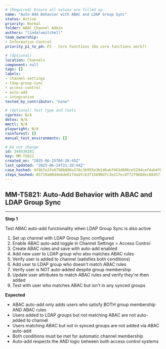 ```yaml
---
# (Required) Ensure all values are filled up
name: "Auto-Add Behavior with ABAC and LDAP Group Sync"
status: Active
priority: Normal
folder: ABAC Channel Admin
authors: "lindalumitchell"
team_ownership:
- Information Control
priority_p1_to_p4: P2 - Core Functions (Do core functions work?)

# (Optional)
location: Channels
component: null
tags: []
labels:
- channel-settings
- ldap-group-sync
- access-control
- auto-add
- integration
tested_by_contributor: "none"

# (Optional) Test type and tools
cypress: N/A
detox: N/A
mmctl: N/A
playwright: N/A
rainforest: []
manual_test_environments: []

# Do not change
id: 244538281
key: MM-T5821
created_on: "2025-06-25T04:20:45Z"
last_updated: "2025-06-24T21:20:44Z"
case_hashed: 9f6b7e2fa9750b008a278c3b955e3b1d6abf463d606ce5294cefdab4fb5280b266fa766ae4b284a5c94877fb750bc0fb
steps_hashed: 05719a88d4e6de61f4adfcb3f15690dfc3e217ec4f72f968dec884571dfb7220b0a052d8b9b13d32f9308639874f394a
---
```


<!-- (Auto-generated) Based on frontmatter's "key" and "name" -->

## MM-T5821: Auto-Add Behavior with ABAC and LDAP Group Sync

---

**Step 1**

Test ABAC auto-add functionality when LDAP Group Sync is also active

1. Set up channel with LDAP Group Sync configured
2. Enable ABAC auto-add toggle in Channel Settings > Access Control
3. Create ABAC rules and save with auto-add enabled
4. Add new user to LDAP group who also matches ABAC rules
5. Verify user is added to channel (satisfies both conditions)
6. Add user to LDAP group who doesn't match ABAC rules
7. Verify user is NOT auto-added despite group membership
8. Update user attributes to match ABAC rules and verify they're then added
9. Test with user who matches ABAC but isn't in any synced groups

**Expected**

- ABAC auto-add only adds users who satisfy BOTH group membership AND ABAC rules
- Users added to LDAP groups but not matching ABAC are not auto-added to channel
- Users matching ABAC but not in synced groups are not added via ABAC auto-add
- Both conditions must be met for automatic channel membership
- Auto-add respects the AND logic between both access control systems
